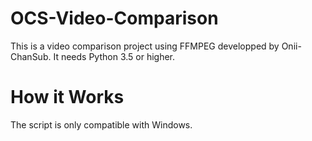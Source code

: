 # OCS-Video-Comparison

This is a video comparison project using FFMPEG developped by Onii-ChanSub.
It needs Python 3.5 or higher.

# How it Works

The script is only compatible with Windows.
